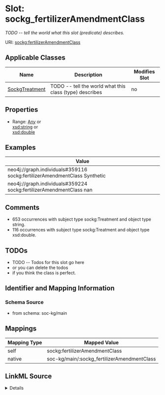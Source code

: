 

# Slot: sockg_fertilizerAmendmentClass


_TODO -- tell the world what this slot (predicate) describes._





URI: [sockg:fertilizerAmendmentClass](http://www.semanticweb.org/sockg/ontologies/2024/0/soil-carbon-ontology/fertilizerAmendmentClass)



<!-- no inheritance hierarchy -->





## Applicable Classes

| Name | Description | Modifies Slot |
| --- | --- | --- |
| [SockgTreatment](../classes/SockgTreatment.md) | TODO -- tell the world what this class (type) describes |  no  |







## Properties

* Range: [Any](../classes/Any.md)&nbsp;or&nbsp;<br />[xsd:string](http://www.w3.org/2001/XMLSchema#string)&nbsp;or&nbsp;<br />[xsd:double](http://www.w3.org/2001/XMLSchema#double)






## Examples

| Value |
| --- |
| neo4j://graph.individuals#359116 sockg:fertilizerAmendmentClass Synthetic |
| neo4j://graph.individuals#359224 sockg:fertilizerAmendmentClass nan |

## Comments

* 653 occurrences with subject type sockg:Treatment and object type string.
* 116 occurrences with subject type sockg:Treatment and object type xsd:double.

## TODOs

* TODO -- Todos for this slot go here
* or you can delete the todos
* if you think the class is perfect.

## Identifier and Mapping Information







### Schema Source


* from schema: soc-kg/main




## Mappings

| Mapping Type | Mapped Value |
| ---  | ---  |
| self | sockg:fertilizerAmendmentClass |
| native | soc-kg/main/:sockg_fertilizerAmendmentClass |




## LinkML Source

<details>
```yaml
name: sockg_fertilizerAmendmentClass
description: TODO -- tell the world what this slot (predicate) describes.
todos:
- TODO -- Todos for this slot go here
- or you can delete the todos
- if you think the class is perfect.
comments:
- 653 occurrences with subject type sockg:Treatment and object type string.
- 116 occurrences with subject type sockg:Treatment and object type xsd:double.
examples:
- value: neo4j://graph.individuals#359116 sockg:fertilizerAmendmentClass Synthetic
- value: neo4j://graph.individuals#359224 sockg:fertilizerAmendmentClass nan
from_schema: soc-kg/main
rank: 1000
slot_uri: sockg:fertilizerAmendmentClass
alias: sockg_fertilizerAmendmentClass
domain_of:
- sockg_Treatment
range: Any
any_of:
- range: string
- range: double

```
</details>